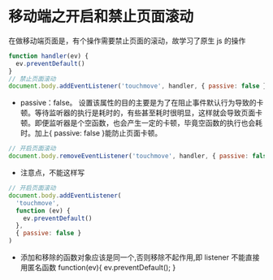 # 移动端之开启和禁止页面滚动

在做移动端页面是，有个操作需要禁止页面的滚动，故学习了原生 js 的操作

```javascript
function handler(ev) {
  ev.preventDefault()
}
// 禁止页面滚动
document.body.addEventListener('touchmove', handler, { passive: false })
```

- passive：false。 设置该属性的目的主要是为了在阻止事件默认行为导致的卡顿。等待监听器的执行是耗时的，有些甚至耗时很明显，这样就会导致页面卡顿。即便监听器是个空函数，也会产生一定的卡顿，毕竟空函数的执行也会耗时。加上{ passive: false }能防止页面卡顿。

```javascript
// 开启页面滚动
document.body.removeEventListener('touchmove', handler, { passive: false })
```

- 注意点，不能这样写

```javascript
// 开启页面滚动
document.body.addEventListener(
  'touchmove',
  function (ev) {
    ev.preventDefault()
  },
  { passive: false }
)
```

- 添加和移除的函数对象应该是同一个,否则移除不起作用,即 listener 不能直接用匿名函数 function(ev){
  ev.preventDefault();
  }
